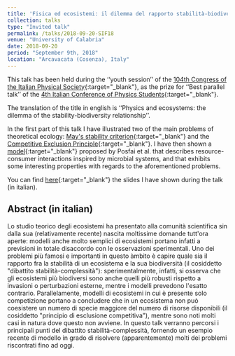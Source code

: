 ```yaml
---
title: 'Fisica ed ecosistemi: il dilemma del rapporto stabilità-biodiversità <img src="../images/italian_flag.png" width="25">'
collection: talks
type: "Invited talk"
permalink: /talks/2018-09-20-SIF18
venue: "University of Calabria"
date: 2018-09-20
period: "September 9th, 2018"
location: "Arcavacata (Cosenza), Italy"
---
```


This talk has been held during the ‘‘youth session’’ of the [104th Congress of the Italian Physical Society](https://www.fis.unical.it/sif2018/){:target="_blank"}<!--_-->, as the prize for ‘‘Best parallel talk’’ of the [4th Italian Conference of Physics Students](https://ai-sf.it/cisf18/){:target="_blank"}<!--_-->.

The translation of the title in english is ‘‘Physics and ecosystems: the dilemma of the stability-biodiversity relationship’’.

In the first part of this talk I have illustrated two of the main problems of theoretical ecology: [May's stability criterion](https://www.nature.com/articles/238413a0){:target="_blank"}<!--_--> and the [Competitive Exclusion Principle](https://science.sciencemag.org/content/131/3409/1292){:target="_blank"}<!--_-->. I have then shown a [model](https://journals.aps.org/prl/abstract/10.1103/PhysRevLett.118.028103){:target="_blank"}<!--_--> proposed by Posfai et al. that describes resource-consumer interactions inspired by microbial systems, and that exhibits some interesting properties with regards to the aforementioned problems.

You can find [here](/files/slides/2018-09-20-SIF18.pdf){:target="_blank"}<!--_--> the slides I have shown during the talk (in italian).


## Abstract (in italian)
Lo studio teorico degli ecosistemi ha presentato alla comunità scientifica sin dalla sua (relativamente recente) nascita moltissime domande tutt'ora aperte: modelli anche molto semplici di ecosistemi portano infatti a previsioni in totale disaccordo con le osservazioni sperimentali. Uno dei problemi più famosi e importanti in questo àmbito è capire quale sia il rapporto fra la stabilità di un ecosistema e la sua biodiversità (il cosiddetto "dibattito stabilità-complessità"): sperimentalmente, infatti, si osserva che gli ecosistemi più biodiversi sono anche quelli più robusti rispetto a invasioni o perturbazioni esterne, mentre i modelli prevedono l'esatto contrario. Parallelamente, modelli di ecosistemi in cui è presente solo competizione portano a concludere che in un ecosistema non può coesistere un numero di specie maggiore del numero di risorse disponibili (il cosiddetto "principio di esclusione competitiva"), mentre sono noti molti casi in natura dove questo non avviene.
In questo talk verranno percorsi i principali punti del dibattito stabilità-complessità, fornendo un esempio recente di modello in grado di risolvere (apparentemente) molti dei problemi riscontrati fino ad oggi.
